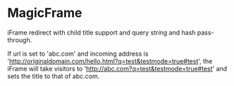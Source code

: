 MagicFrame
===========

iFrame redirect with child title support and query string and hash pass-through.

If url is set to 'abc.com' and incoming address is 'http://originaldomain.com/hello.html?q=test&testmode=true#test', the iFrame will take visitors to 'http://abc.com?q=test&testmode=true#test' and sets the title to that of abc.com.
